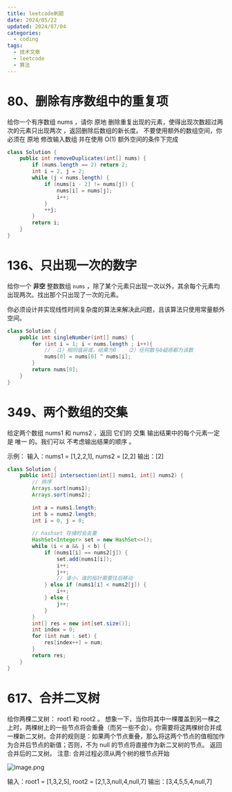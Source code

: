 ```yaml
---
title: leetcode刷题
date: 2024/05/22
updated: 2024/07/04
categories:
  - coding
tags:
  - 技术文章
  - leetcode
  - 算法
---
```


# 80、删除有序数组中的重复项

给你一个有序数组 nums ，请你 原地 删除重复出现的元素，使得出现次数超过两次的元素只出现两次 ，返回删除后数组的新长度。
不要使用额外的数组空间，你必须在 原地 修改输入数组 并在使用 O(1) 额外空间的条件下完成

```java
class Solution {  
    public int removeDuplicates(int[] nums) {  
        if (nums.length == 2) return 2;  
        int i = 2, j = 2;  
        while (j < nums.length) {  
            if (nums[i - 2] != nums[j]) {  
                nums[i] = nums[j];  
                i++;  
            }  
            ++j;  
        }  
        return i;  
    }  
}
```


# 136、只出现一次的数字

给你一个 **非空** 整数数组 `nums` ，除了某个元素只出现一次以外，其余每个元素均出现两次。找出那个只出现了一次的元素。

你必须设计并实现线性时间复杂度的算法来解决此问题，且该算法只使用常量额外空间。

```java
class Solution {
    public int singleNumber(int[] nums) {
        for (int i = 1; i < nums.length ; i++){
            // （1）相同值异或，结果为0   （2）任何数与0疑惑都为该数
            nums[0] = nums[0] ^ nums[i];
        }
        return nums[0];
    }
}
```


# 349、两个数组的交集

给定两个数组 nums1 和 nums2 ，返回 它们的 
交集
输出结果中的每个元素一定是 唯一 的。我们可以 不考虑输出结果的顺序 。

示例：
输入：nums1 = [1,2,2,1], nums2 = [2,2]
输出：[2]

```java
class Solution {  
    public int[] intersection(int[] nums1, int[] nums2) {  
        // 排序  
        Arrays.sort(nums1);  
        Arrays.sort(nums2);  
  
        int a = nums1.length;  
        int b = nums2.length;  
        int i = 0, j = 0;  
  
        // hashset 存储时会去重  
        HashSet<Integer> set = new HashSet<>();  
        while (i < a && j < b) {  
            if (nums1[i] == nums2[j]) {  
                set.add(nums1[i]);  
                i++;  
                j++;  
                // 谁小，谁的指针需要往后移动  
            } else if (nums1[i] < nums2[j]) {  
                i++;  
            } else {  
                j++;  
            }  
        }  
        int[] res = new int[set.size()];  
        int index = 0;  
        for (int num : set) {  
            res[index++] = num;  
        }  
        return res;  
    }  
}
```

# 617、合并二叉树

给你两棵二叉树： root1 和 root2 。
想象一下，当你将其中一棵覆盖到另一棵之上时，两棵树上的一些节点将会重叠（而另一些不会）。你需要将这两棵树合并成一棵新二叉树。合并的规则是：如果两个节点重叠，那么将这两个节点的值相加作为合并后节点的新值；否则，不为 null 的节点将直接作为新二叉树的节点。
返回合并后的二叉树。
注意: 合并过程必须从两个树的根节点开始

![image.png](https://yancey-note-img.oss-cn-beijing.aliyuncs.com/20240704163000.png)

输入：root1 = [1,3,2,5], root2 = [2,1,3,null,4,null,7]
输出：[3,4,5,5,4,null,7]

```java

```
